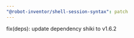 ```yaml
---
"@robot-inventor/shell-session-syntax": patch
---
```


fix(deps): update dependency shiki to v1.6.2
